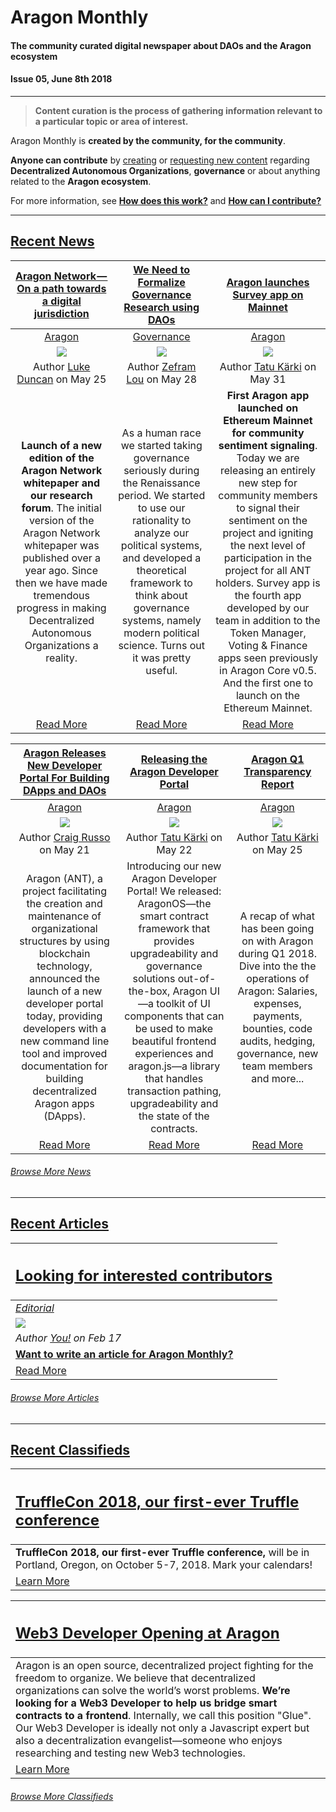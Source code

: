 # Aragon Monthly
#### The community curated digital newspaper about DAOs and the Aragon ecosystem
#### Issue 05, June 8th 2018
___
> **Content curation is the process of gathering information relevant to a particular topic or area of interest.**

Aragon Monthly is **created by the community, for the community**.

**Anyone can contribute** by [creating](guides/guide_for_submitting_a_new_pull_request.md) or [requesting new content](guides/guide_for_submitting_a_new_issue.md) regarding **Decentralized Autonomous Organizations**, **governance** or about anything related to the **Aragon ecosystem**.

For more information, see [**How does this work?**](info/index.md#how-does-this-work) and [**How can I contribute?**](info/index.md#how-can-i-contribute)
___
## [Recent News](news/index.md)

| [**Aragon Network — On a path towards a digital jurisdiction**](https://blog.aragon.one/aragon-network-on-a-path-towards-a-digital-jurisdiction-752ccf4b9d5c)|[**We Need to Formalize Governance Research using DAOs**](https://medium.com/betoken/we-need-to-formalize-governance-research-using-daos-e9393da427f3) | [**Aragon launches Survey app on Mainnet**](https://blog.aragon.one/aragon-launches-survey-app-on-mainnet-ed5eefeb66f5) |
:-----------:|:-----------:|:-----------:|
| [Aragon](aragon.md) |[Governance](governance.md)|[Aragon](aragon.md)|
| [<img src=https://cdn-images-1.medium.com/max/2000/1*yNk4bvKU5Wmfrtx5t22R-Q.png>](https://blog.aragon.one/aragon-network-on-a-path-towards-a-digital-jurisdiction-752ccf4b9d5c) |[<img src=https://4.bp.blogspot.com/-QYTO1m6eCWY/UKv0dYaWYFI/AAAAAAAAAC8/3ryN1b5-OFE/s1600/school-of-athens2.jpg>](https://medium.com/betoken/we-need-to-formalize-governance-research-using-daos-e9393da427f3)| [<img src=https://cdn-images-1.medium.com/max/2000/1*o7yRBPfaXV7lGQRbQ5eXmQ.jpeg>](https://blog.aragon.one/aragon-launches-survey-app-on-mainnet-ed5eefeb66f5) |
| Author [Luke Duncan](https://blog.aragon.one/@lkngtn) on May 25 |Author [Zefram Lou](https://medium.com/@zeframlou) on May 28| Author [Tatu Kärki](https://blog.aragon.one/@Smokyish) on May 31 |
| **Launch of a new edition of the Aragon Network whitepaper and our research forum**. The initial version of the Aragon Network whitepaper was published over a year ago. Since then we have made tremendous progress in making Decentralized Autonomous Organizations a reality. |As a human race we started taking governance seriously during the Renaissance period. We started to use our rationality to analyze our political systems, and developed a theoretical framework to think about governance systems, namely modern political science. Turns out it was pretty useful.| **First Aragon app launched on Ethereum Mainnet for community sentiment signaling**. Today we are releasing an entirely new step for community members to signal their sentiment on the project and igniting the next level of participation in the project for all ANT holders. Survey app is the fourth app developed by our team in addition to the Token Manager, Voting & Finance apps seen previously in Aragon Core v0.5. And the first one to launch on the Ethereum Mainnet.|
| [Read More](https://blog.aragon.one/aragon-network-on-a-path-towards-a-digital-jurisdiction-752ccf4b9d5c) |[Read More](https://medium.com/betoken/we-need-to-formalize-governance-research-using-daos-e9393da427f3)| [Read More](https://blog.aragon.one/aragon-launches-survey-app-on-mainnet-ed5eefeb66f5) |

|[**Aragon Releases New Developer Portal For Building DApps and DAOs**](https://sludgefeed.com/aragon-releases-new-developer-portal-for-building-dapps-and-daos/)|[**Releasing the Aragon Developer Portal**](https://blog.aragon.one/releasing-the-aragon-developer-portal-237a8dbc8a48)| [**Aragon Q1 Transparency Report**](https://blog.aragon.one/aragon-q1-transparency-report-5ba9fc435ca6)|
:-----------:|:-----------:|:-----------:
|[Aragon](aragon.md)|[Aragon](aragon.md)|[Aragon](aragon.md)
|[<img src=https://sludgefeed.com/wp-content/uploads/2018/05/Aragon-696x391.png>](https://sludgefeed.com/aragon-releases-new-developer-portal-for-building-dapps-and-daos/)|[<img src=https://cdn-images-1.medium.com/max/1000/1*WYO3BdrpJRwiXneQjpnUSw.png>](https://blog.aragon.one/releasing-the-aragon-developer-portal-237a8dbc8a48)|[<img src=https://cdn-images-1.medium.com/max/2000/1*kf82hL_SYgGPwWXk8_6xNA.jpeg>](https://blog.aragon.one/aragon-q1-transparency-report-5ba9fc435ca6)
|Author [Craig Russo](https://sludgefeed.com/author/craig-russo/) on May 21|Author [Tatu Kärki](https://blog.aragon.one/@Smokyish) on May 22|Author [Tatu Kärki](https://blog.aragon.one/@Smokyish) on May 25|
|Aragon (ANT), a project facilitating the creation and maintenance of organizational structures by using blockchain technology, announced the launch of a new developer portal today, providing developers with a new command line tool and improved documentation for building decentralized Aragon apps (DApps).|Introducing our new Aragon Developer Portal! We released: AragonOS—the smart contract framework that provides upgradeability and governance solutions out-of-the-box, Aragon UI—a toolkit of UI components that can be used to make beautiful frontend experiences and aragon.js—a library that handles transaction pathing, upgradeability and the state of the contracts.|A recap of what has been going on with Aragon during Q1 2018. Dive into the the operations of Aragon: Salaries, expenses, payments, bounties, code audits, hedging, governance, new team members and more...|
|[Read More](https://sludgefeed.com/aragon-releases-new-developer-portal-for-building-dapps-and-daos/)|[Read More](https://blog.aragon.one/releasing-the-aragon-developer-portal-237a8dbc8a48)|[Read More](https://blog.aragon.one/aragon-q1-transparency-report-5ba9fc435ca6)|

###### [Browse More News](news/index.md)
___
## [Recent Articles](articles/index.md)

[<h2>Looking for interested contributors</h2>](https://github.com/aragon/aragon-monthly/labels/article) |
:-----------|
[_Editorial_](https://github.com/aragon/aragon-monthly/labels/article) |
![](../images/monthly_no_image.png) |
_Author [You!](https://github.com/aragon/aragon-monthly/labels/article) on Feb 17_ |
[**Want to write an article for Aragon Monthly?**](https://github.com/aragon/aragon-monthly/labels/article) |
[Read More](https://github.com/aragon/aragon-monthly/labels/article) |

###### [Browse More Articles](articles/index.md)
___
## [Recent Classifieds](classifieds/index.md)

[<h2>TruffleCon 2018, our first-ever Truffle conference</h2>](http://truffleframework.com/trufflecon2018) |
:-----------|
**TruffleCon 2018, our first-ever Truffle conference,** will be in Portland, Oregon, on October 5-7, 2018. Mark your calendars! |
[Learn More](http://truffleframework.com/trufflecon2018) |

[<h2>Web3 Developer Opening at Aragon</h2>](http://wiki.aragon.one/jobs/openings/web3/) |
:-----------|
Aragon is an open source, decentralized project fighting for the freedom to organize. We believe that decentralized organizations can solve the world’s worst problems. **We’re looking for a Web3 Developer to help us bridge smart contracts to a frontend**. Internally, we call this position "Glue". Our Web3 Developer is ideally not only a Javascript expert but also a decentralization evangelist—someone who enjoys researching and testing new Web3 technologies. |
[Learn More](http://wiki.aragon.one/jobs/openings/web3/) |

###### [Browse More Classifieds](classifieds/index.md)
